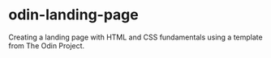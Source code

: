 # odin-landing-page

Creating a landing page with HTML and CSS fundamentals
using a template from The Odin Project.